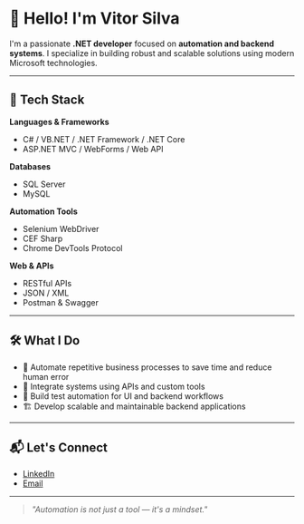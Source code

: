 # 👋 Hello! I'm Vitor Silva

I'm a passionate **.NET developer** focused on **automation and backend systems**. I specialize in building robust and scalable solutions using modern Microsoft technologies.

---

## 🚀 Tech Stack

**Languages & Frameworks**
- C# / VB.NET / .NET Framework / .NET Core
- ASP.NET MVC / WebForms / Web API

<!-- <img width="80" height="80" alt="imgDotNET" src="https://github.com/user-attachments/assets/a9d7f823-6176-48c5-bbee-e28185738bb0" /> -->

**Databases**
- SQL Server
- MySQL     
<!-- <img width="80" height="80" alt="imgSql" src="https://github.com/user-attachments/assets/d19c613e-5025-483b-9ac6-69433213fa50" /> -->

**Automation Tools**
- Selenium WebDriver
- CEF Sharp
- Chrome DevTools Protocol

**Web & APIs**
- RESTful APIs
- JSON / XML
- Postman & Swagger

---

## 🛠 What I Do

- 🤖 Automate repetitive business processes to save time and reduce human error  
- 🧩 Integrate systems using APIs and custom tools  
- 🧪 Build test automation for UI and backend workflows  
- 🏗 Develop scalable and maintainable backend applications

---
<!--
## 📂 Featured Projects

| Project | Description | Tech |
|--------|-------------|------|
| **AutoTaskBot** | Automates internal workflow with Selenium and DevTools | `.NET Core`, `Selenium`, `REST` |
| **WebSync API** | API for syncing data between platforms | `ASP.NET`, `SQL Server`, `Swagger` |
| **CEFMonitor** | Custom browser automation tool using CEF Sharp | `CEF Sharp`, `WinForms`, `VB.NET` |

---
-->
## 📬 Let's Connect

- [LinkedIn](www.linkedin.com/in/vitor-silva-10474a189)  
- [Email](mailto:silva.vigabriel@gmail.com)  

---

> *"Automation is not just a tool — it's a mindset."*


